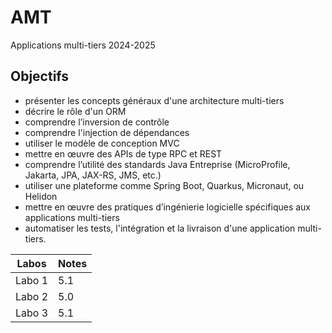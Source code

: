 # AMT
Applications multi-tiers 2024-2025
## Objectifs 
- présenter les concepts généraux d'une architecture multi-tiers
- décrire le rôle d'un ORM
- comprendre l’inversion de contrôle
- comprendre l'injection de dépendances
- utiliser le modèle de conception MVC
- mettre en œuvre des APIs de type RPC et REST
- comprendre l’utilité des standards Java Entreprise (MicroProfile, Jakarta, JPA, JAX-RS, JMS, etc.)
- utiliser une plateforme comme Spring Boot, Quarkus, Micronaut, ou Helidon
- mettre en œuvre des pratiques d’ingénierie logicielle spécifiques aux applications multi-tiers
- automatiser les tests, l'intégration et la livraison d'une application multi-tiers.

| Labos | Notes |
| ---- | ---- |
| Labo 1 | 5.1 |
| Labo 2 | 5.0 |
| Labo 3 | 5.1 |
